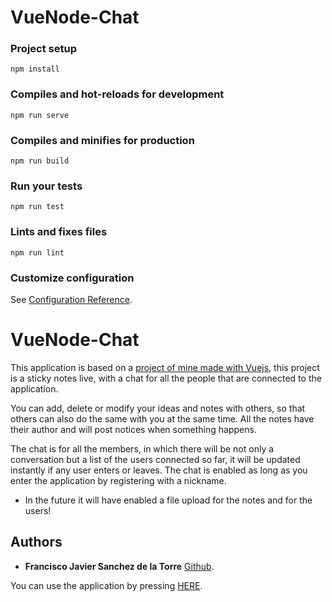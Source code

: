 # VueNode-Chat

### Project setup
```
npm install
```

### Compiles and hot-reloads for development
```
npm run serve
```

### Compiles and minifies for production
```
npm run build
```

### Run your tests
```
npm run test
```

### Lints and fixes files
```
npm run lint
```

### Customize configuration
See [Configuration Reference](https://cli.vuejs.org/config/).

# VueNode-Chat

This application is based on a [project of mine made with Vuejs](https://github.com/Franklonchas/VueNotes), this project is a sticky notes live, with a chat for all the people that are connected to the application.

You can add, delete or modify your ideas and notes with others, so that others can also do the same with you at the same time. All the notes have their author and will post notices when something happens.

The chat is for all the members, in which there will be not only a conversation but a list of the users connected so far, it will be updated instantly if any user enters or leaves. The chat is enabled as long as you enter the application by registering with a nickname.

* In the future it will have enabled a file upload for the notes and for the users!


## Authors

* **Francisco Javier Sanchez de la Torre** [Github](https://github.com/Franklonchas).

You can use the application by pressing [HERE](https://vuenodechat.herokuapp.com/#/).

